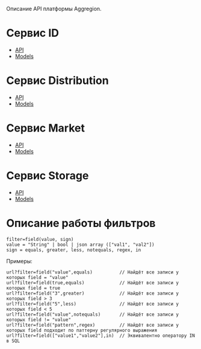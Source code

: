Описание API платформы Aggregion.

# Сервис ID

- [API](ID/API.md)
- [Models](ID/Models.md)

# Сервис Distribution

- [API](Distribution/API.md)
- [Models](Distribution/Models.md)

# Сервис Market

- [API](Market/API.md)
- [Models](Market/Models.md)

# Сервис Storage

- [API](Storage/API.md)
- [Models](Storage/Models.md)

# Описание работы фильтров
```
filter=field(value, sign)
value = "String" | bool | json array (["val1", "val2"])
sign = equals, greater, less, notequals, regex, in
```

Примеры:
```
url?filter=field("value",equals)          // Найдёт все записи у которых field = "value"
url?filter=field(true,equals)             // Найдёт все записи у которых field = true
url?filter=field("3",greater)             // Найдёт все записи у которых field > 3
url?filter=field("5",less)                // Найдёт все записи у которых field < 5
url?filter=field("value",notequals)       // Найдёт все записи у которых field != "value"
url?filter=field("pattern",regex)         // Найдёт все записи у которых field подходит по паттерну регулярного выражения
url?filter=field(["value1","value2"],in)  // Эквивалентно оператору IN в SQL
```
